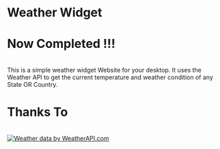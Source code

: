 # Weather Widget 

# Now Completed !!!
<br>
This is a simple weather widget Website for your desktop. It uses the Weather API to get the current temperature and weather condition of any State OR Country.

# Thanks To 
<br>
<a href="https://www.weatherapi.com/" title="Free Weather API"><img src='//cdn.weatherapi.com/v4/images/weatherapi_logo.png' alt="Weather data by WeatherAPI.com" ></a>
